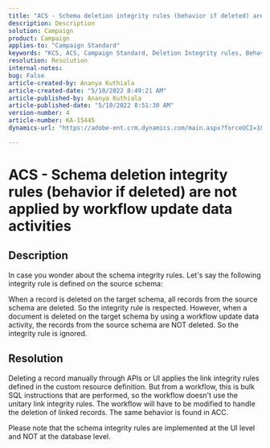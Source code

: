 ```yaml
---
title: "ACS - Schema deletion integrity rules (behavior if deleted) are not applied by workflow update data activities"
description: Description
solution: Campaign
product: Campaign
applies-to: "Campaign Standard"
keywords: "KCS, ACS, Campaign Standard, Deletion Integrity rules, Behavior if deleted, Workflow, Update data"
resolution: Resolution
internal-notes: 
bug: False
article-created-by: Ananya Kuthiala
article-created-date: "5/10/2022 8:49:21 AM"
article-published-by: Ananya Kuthiala
article-published-date: "5/10/2022 8:51:30 AM"
version-number: 4
article-number: KA-15445
dynamics-url: "https://adobe-ent.crm.dynamics.com/main.aspx?forceUCI=1&pagetype=entityrecord&etn=knowledgearticle&id=01894013-3ed0-ec11-a7b5-0022480a8e40"

---
```

# ACS - Schema deletion integrity rules (behavior if deleted) are not applied by workflow update data activities

## Description


In case you wonder about the schema integrity rules. Let's say the following integrity rule is defined on the source schema:



When a record is deleted on the target schema, all records from the source schema are deleted. So the integrity rule is respected. However, when a document is deleted on the target schema by using a workflow update data activity, the records from the source schema are NOT deleted. So the integrity rule is ignored.


## Resolution


Deleting a record manually through APIs or UI applies the link integrity rules defined in the custom resource definition. But from a workflow, this is bulk SQL instructions that are performed, so the workflow doesn't use the unitary link integrity rules. The workflow will have to be modified to handle the deletion of linked records. The same behavior is found in ACC.

Please note that the schema integrity rules are implemented at the UI level and NOT at the database level.
